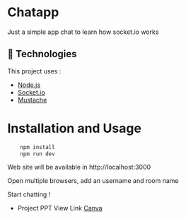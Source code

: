 # Chatapp
Just a simple app chat to learn how socket.io works

## :rocket: Technologies

This project uses :

- [Node.js](https://nodejs.org/en/)
- [Socket.io](https://github.com/socketio/socket.io)
- [Mustache](https://github.com/janl/mustache.js)

# Installation and Usage
```bash
    npm install
    npm run dev
```
Web site will be available in http://localhost:3000

Open multiple browsers, add an username and room name 

Start chatting !

- Project PPT View Link [Canva](https://www.canva.com/design/DAF0EG50_S4/XcCviDgOhtmXTagcqawztA/edit?utm_content=DAF0EG50_S4&utm_campaign=designshare&utm_medium=link2&utm_source=sharebutton)
